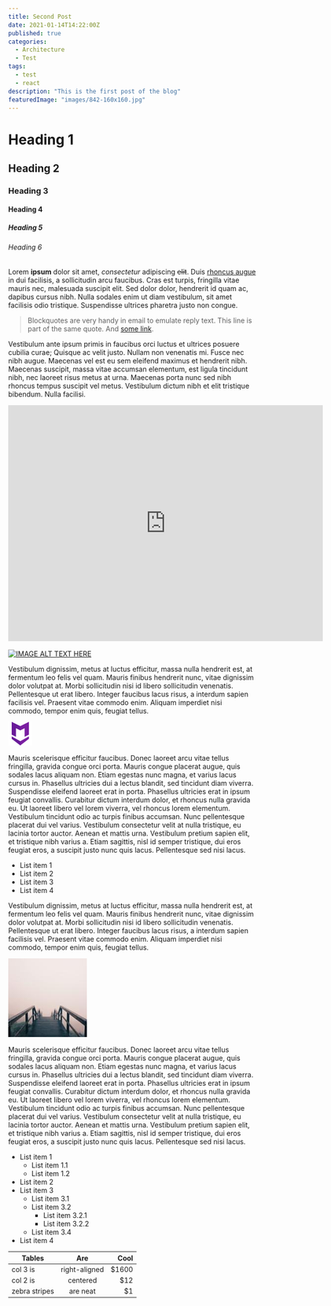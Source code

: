 ```yaml
---
title: Second Post
date: 2021-01-14T14:22:00Z
published: true
categories:
  - Architecture
  - Test
tags:
  - test
  - react
description: "This is the first post of the blog"
featuredImage: "images/842-160x160.jpg"
---
```


# Heading 1

## Heading 2

### Heading 3

#### Heading 4

##### Heading 5

###### Heading 6

Lorem **ipsum** dolor sit amet, _consectetur_ adipiscing ~~elit~~. Duis [rhoncus augue](https://example.com/) in dui facilisis, a sollicitudin arcu faucibus. Cras est turpis, fringilla vitae mauris nec, malesuada suscipit elit. Sed dolor dolor, hendrerit id quam ac, dapibus cursus nibh. Nulla sodales enim ut diam vestibulum, sit amet facilisis odio tristique. Suspendisse ultrices pharetra justo non congue.

> Blockquotes are very handy in email to emulate reply text.
> This line is part of the same quote. And [some link]("https://example.com/").

Vestibulum ante ipsum primis in faucibus orci luctus et ultrices posuere cubilia curae; Quisque ac velit justo. Nullam non venenatis mi. Fusce nec nibh augue. Maecenas vel est eu sem eleifend maximus et hendrerit nibh. Maecenas suscipit, massa vitae accumsan elementum, est ligula tincidunt nibh, nec laoreet risus metus at urna. Maecenas porta nunc sed nibh rhoncus tempus suscipit vel metus. Vestibulum dictum nibh et elit tristique bibendum. Nulla facilisi.

<iframe
  width="640"
  height="480"
  src="https://www.youtube.com/embed/UmX4kyB2wfg"
  frameborder="0"
  allow="autoplay; encrypted-media"
  allowfullscreen
></iframe>

[![IMAGE ALT TEXT HERE](http://img.youtube.com/vi/z8ITnDkSCPQ/0.jpg)](http://www.youtube.com/watch?v=z8ITnDkSCPQ)

Vestibulum dignissim, metus at luctus efficitur, massa nulla hendrerit est, at fermentum leo felis vel quam. Mauris finibus hendrerit nunc, vitae dignissim dolor volutpat at. Morbi sollicitudin nisi id libero sollicitudin venenatis. Pellentesque ut erat libero. Integer faucibus lacus risus, a interdum sapien facilisis vel. Praesent vitae commodo enim. Aliquam imperdiet nisi commodo, tempor enim quis, feugiat tellus.

![alt text](https://github.com/adam-p/markdown-here/raw/master/src/common/images/icon48.png "Logo Title Text 1")

Mauris scelerisque efficitur faucibus. Donec laoreet arcu vitae tellus fringilla, gravida congue orci porta. Mauris congue placerat augue, quis sodales lacus aliquam non. Etiam egestas nunc magna, et varius lacus cursus in. Phasellus ultricies dui a lectus blandit, sed tincidunt diam viverra. Suspendisse eleifend laoreet erat in porta. Phasellus ultricies erat in ipsum feugiat convallis. Curabitur dictum interdum dolor, et rhoncus nulla gravida eu. Ut laoreet libero vel lorem viverra, vel rhoncus lorem elementum. Vestibulum tincidunt odio ac turpis finibus accumsan. Nunc pellentesque placerat dui vel varius. Vestibulum consectetur velit at nulla tristique, eu lacinia tortor auctor. Aenean et mattis urna. Vestibulum pretium sapien elit, et tristique nibh varius a. Etiam sagittis, nisl id semper tristique, dui eros feugiat eros, a suscipit justo nunc quis lacus. Pellentesque sed nisi lacus.

- List item 1
- List item 2
- List item 3
- List item 4

Vestibulum dignissim, metus at luctus efficitur, massa nulla hendrerit est, at fermentum leo felis vel quam. Mauris finibus hendrerit nunc, vitae dignissim dolor volutpat at. Morbi sollicitudin nisi id libero sollicitudin venenatis. Pellentesque ut erat libero. Integer faucibus lacus risus, a interdum sapien facilisis vel. Praesent vitae commodo enim. Aliquam imperdiet nisi commodo, tempor enim quis, feugiat tellus.

![alt text](images/842-160x160.jpg "Logo Title Text 1")

Mauris scelerisque efficitur faucibus. Donec laoreet arcu vitae tellus fringilla, gravida congue orci porta. Mauris congue placerat augue, quis sodales lacus aliquam non. Etiam egestas nunc magna, et varius lacus cursus in. Phasellus ultricies dui a lectus blandit, sed tincidunt diam viverra. Suspendisse eleifend laoreet erat in porta. Phasellus ultricies erat in ipsum feugiat convallis. Curabitur dictum interdum dolor, et rhoncus nulla gravida eu. Ut laoreet libero vel lorem viverra, vel rhoncus lorem elementum. Vestibulum tincidunt odio ac turpis finibus accumsan. Nunc pellentesque placerat dui vel varius. Vestibulum consectetur velit at nulla tristique, eu lacinia tortor auctor. Aenean et mattis urna. Vestibulum pretium sapien elit, et tristique nibh varius a. Etiam sagittis, nisl id semper tristique, dui eros feugiat eros, a suscipit justo nunc quis lacus. Pellentesque sed nisi lacus.

- List item 1
  - List item 1.1
  - List item 1.2
- List item 2
- List item 3
  - List item 3.1
  - List item 3.2
    - List item 3.2.1
    - List item 3.2.2
  - List item 3.4
- List item 4

| Tables        |      Are      |  Cool |
| ------------- | :-----------: | ----: |
| col 3 is      | right-aligned | $1600 |
| col 2 is      |   centered    |   $12 |
| zebra stripes |   are neat    |    $1 |
